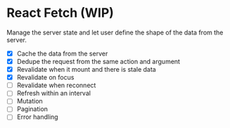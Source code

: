 # React Fetch (WIP)

Manage the server state and let user define the shape of the data from the server.

- [x] Cache the data from the server
- [x] Dedupe the request from the same action and argument
- [x] Revalidate when it mount and there is stale data
- [x] Revalidate on focus
- [ ] Revalidate when reconnect
- [ ] Refresh within an interval
- [ ] Mutation
- [ ] Pagination
- [ ] Error handling

